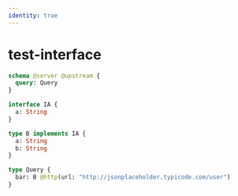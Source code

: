 ```yaml
---
identity: true
---
```


# test-interface

```graphql @schema
schema @server @upstream {
  query: Query
}

interface IA {
  a: String
}

type B implements IA {
  a: String
  b: String
}

type Query {
  bar: B @http(url: "http://jsonplaceholder.typicode.com/user")
}
```
